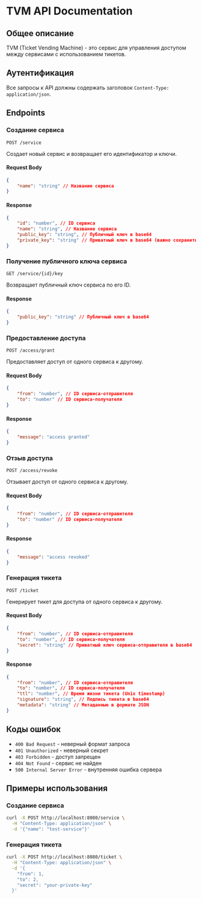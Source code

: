 # TVM API Documentation

## Общее описание

TVM (Ticket Vending Machine) - это сервис для управления доступом между сервисами с использованием тикетов.

## Аутентификация

Все запросы к API должны содержать заголовок `Content-Type: application/json`.

## Endpoints

### Создание сервиса

```http
POST /service
```

Создает новый сервис и возвращает его идентификатор и ключи.

#### Request Body

```json
{
    "name": "string" // Название сервиса
}
```

#### Response

```json
{
    "id": "number", // ID сервиса
    "name": "string", // Название сервиса
    "public_key": "string", // Публичный ключ в base64
    "private_key": "string" // Приватный ключ в base64 (важно сохранить!)
}
```

### Получение публичного ключа сервиса

```http
GET /service/{id}/key
```

Возвращает публичный ключ сервиса по его ID.

#### Response

```json
{
    "public_key": "string" // Публичный ключ в base64
}
```

### Предоставление доступа

```http
POST /access/grant
```

Предоставляет доступ от одного сервиса к другому.

#### Request Body

```json
{
    "from": "number", // ID сервиса-отправителя
    "to": "number" // ID сервиса-получателя
}
```

#### Response

```json
{
    "message": "access granted"
}
```

### Отзыв доступа

```http
POST /access/revoke
```

Отзывает доступ от одного сервиса к другому.

#### Request Body

```json
{
    "from": "number", // ID сервиса-отправителя
    "to": "number" // ID сервиса-получателя
}
```

#### Response

```json
{
    "message": "access revoked"
}
```

### Генерация тикета

```http
POST /ticket
```

Генерирует тикет для доступа от одного сервиса к другому.

#### Request Body

```json
{
    "from": "number", // ID сервиса-отправителя
    "to": "number", // ID сервиса-получателя
    "secret": "string" // Приватный ключ сервиса-отправителя в base64
}
```

#### Response

```json
{
    "from": "number", // ID сервиса-отправителя
    "to": "number", // ID сервиса-получателя
    "ttl": "number", // Время жизни тикета (Unix timestamp)
    "signature": "string", // Подпись тикета в base64
    "metadata": "string" // Метаданные в формате JSON
}
```

## Коды ошибок

- `400 Bad Request` - неверный формат запроса
- `401 Unauthorized` - неверный секрет
- `403 Forbidden` - доступ запрещен
- `404 Not Found` - сервис не найден
- `500 Internal Server Error` - внутренняя ошибка сервера

## Примеры использования

### Создание сервиса

```bash
curl -X POST http://localhost:8080/service \
  -H "Content-Type: application/json" \
  -d '{"name": "test-service"}'
```

### Генерация тикета

```bash
curl -X POST http://localhost:8080/ticket \
  -H "Content-Type: application/json" \
  -d '{
    "from": 1,
    "to": 2,
    "secret": "your-private-key"
  }'
``` 